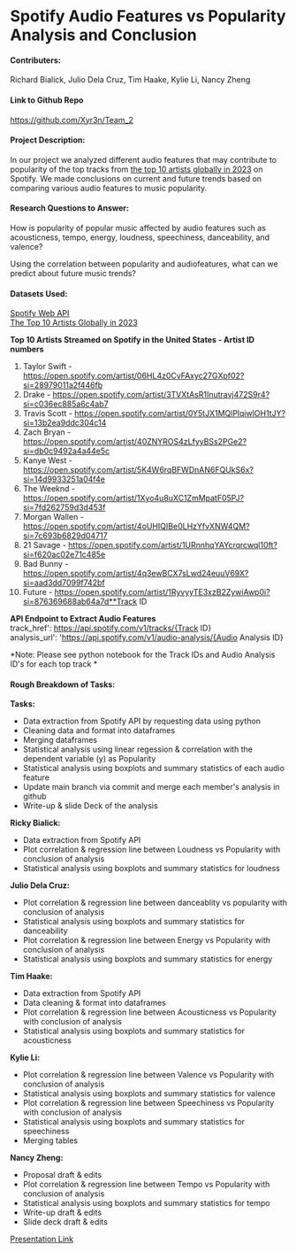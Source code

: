 # Spotify Audio Features vs Popularity Analysis and Conclusion

#### Contributers:
Richard Bialick, Julio Dela Cruz, Tim Haake, Kylie Li, Nancy Zheng  
#### Link to Github Repo
https://github.com/Xyr3n/Team_2  

#### Project Description:
In our project we analyzed different audio features that may contribute to popularity of the top tracks from [the top 10 artists globally in 2023](https://newsroom.spotify.com/2023-11-29/top-songs-artists-podcasts-albums-trends-2023/) on Spotify. We made conclusions on current and future trends based on comparing various audio features to music popularity.

#### Research Questions to Answer:
How is popularity of popular music affected by audio features such as acousticness, tempo, energy, loudness, speechiness, danceability, and valence?

Using the correlation between popularity and audiofeatures, what can we predict about future music trends?

#### Datasets Used:
[Spotify Web API](https://developer.spotify.com/documentation/web-api)  
[The Top 10 Artists Globally in 2023](https://newsroom.spotify.com/2023-11-29/top-songs-artists-podcasts-albums-trends-2023/)  

**Top 10 Artists Streamed on Spotify in the United States - Artist ID numbers**

1. Taylor Swift - https://open.spotify.com/artist/06HL4z0CvFAxyc27GXpf02?si=28979011a2f446fb
2. Drake - https://open.spotify.com/artist/3TVXtAsR1Inutravj472S9r4?si=c036ec885a6c4ab7
3. Travis Scott - https://open.spotify.com/artist/0Y5tJX1MQlPlqiwlOH1tJY?si=13b2ea9ddc304c14
4. Zach Bryan - https://open.spotify.com/artist/40ZNYROS4zLfyyBSs2PGe2?si=db0c9492a4a44e5c
5. Kanye West - https://open.spotify.com/artist/5K4W6rqBFWDnAN6FQUkS6x?si=14d9933251a04f4e
6. The Weeknd - https://open.spotify.com/artist/1Xyo4u8uXC1ZmMpatF05PJ?si=7fd262759d3d453f
7. Morgan Wallen - https://open.spotify.com/artist/4oUHIQIBe0LHzYfvXNW4QM?si=7c693b6829d04717
8. 21 Savage - https://open.spotify.com/artist/1URnnhqYAYcrqrcwql10ft?si=f620ac02e71c485e
9. Bad Bunny - https://open.spotify.com/artist/4q3ewBCX7sLwd24euuV69X?si=aad3dd7099f742bf
10. Future - https://open.spotify.com/artist/1RyvyyTE3xzB2ZywiAwp0i?si=876369688ab64a7d**Track ID 

**API Endpoint to Extract Audio Features**  
track_href': https://api.spotify.com/v1/tracks/{Track ID}  
analysis_url': 'https://api.spotify.com/v1/audio-analysis/{Audio Analysis ID}  

*Note: Please see python notebook for the Track IDs and Audio Analysis ID's for each top track *

#### Rough Breakdown of Tasks:

**Tasks:**
- Data extraction from Spotify API by requesting data using python 
- Cleaning data and format into dataframes 
- Merging dataframes
- Statistical analysis using linear regession & correlation with the dependent variable (y) as Popularity
- Statistical analysis using boxplots and summary statistics of each audio feature
- Update main branch via commit and merge each member's analysis in github
- Write-up & slide Deck of the analysis

**Ricky Bialick:** 
- Data extraction from Spotify API
- Plot correlation & regression line between Loudness vs Popularity with conclusion of analysis 
- Statistical analysis using boxplots and summary statistics for loudness

**Julio Dela Cruz:**
- Plot correlation & regression line between danceablity vs popularity with conclusion of analysis
- Statistical analysis using boxplots and summary statistics for danceability
- Plot correlation & regression line between Energy vs Popularity with conclusion of analysis  
- Statistical analysis using boxplots and summary statistics for energy

**Tim Haake:**
- Data extraction from Spotify API
- Data cleaning & format into dataframes
- Plot correlation & regression line between Acousticness vs Popularity with conclusion of analysis
- Statistical analysis using boxplots and summary statistics for acousticness

**Kylie Li:**
- Plot correlation & regression line between Valence vs Popularity with conclusion of analysis
- Statistical analysis using boxplots and summary statistics for valence
- Plot correlation & regression line between Speechiness vs Popularity with conclusion of analysis  
- Statistical analysis using boxplots and summary statistics for speechiness
- Merging tables  

**Nancy Zheng:**
- Proposal draft & edits
- Plot correlation & regression line between Tempo vs Popularity with conclusion of analysis
- Statistical analysis using boxplots and summary statistics for tempo
- Write-up draft & edits
- Slide deck draft & edits

[Presentation Link](https://docs.google.com/presentation/d/16aQn_27_jSCnHkuAOaOS74O0h8zrKMDVw1VuPrmlfOE/edit?usp=sharing)
